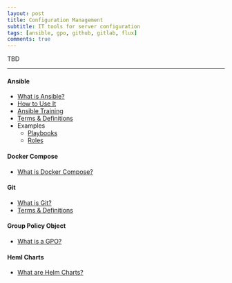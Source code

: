 ```yaml
---
layout: post
title: Configuration Management
subtitle: IT tools for server configuration
tags: [ansible, gpo, github, gitlab, flux]
comments: true
---
```

TBD

---
#### Ansible
- [What is Ansible?](/pages/ansible/what-is-ansible)
- [How to Use It](/pages/ansible/how-to-use-ansible)
- [Ansible Training](/pages/ansible/ansible-training)
- [Terms & Definitions](/pages/ansible/ansible-terms-and-definitions)
- Examples
    - [Playbooks](https://github.com/ansible-playbooks-tex)
    - [Roles](https://github.com/ansible-roles-tex)

#### Docker Compose
- [What is Docker Compose?](/pages/ansible/what-is-docker-compose)

#### Git
- [What is Git?](/pages/ansible/what-is-git)
- [Terms & Definitions](/pages/ansible/ansible-terms-and-definitions)

#### Group Policy Object
- [What is a GPO?](/pages/ansible/what-is-a-gpo)

#### Heml Charts
- [What are Helm Charts?](/pages/ansible/what-are-helm-charts)
